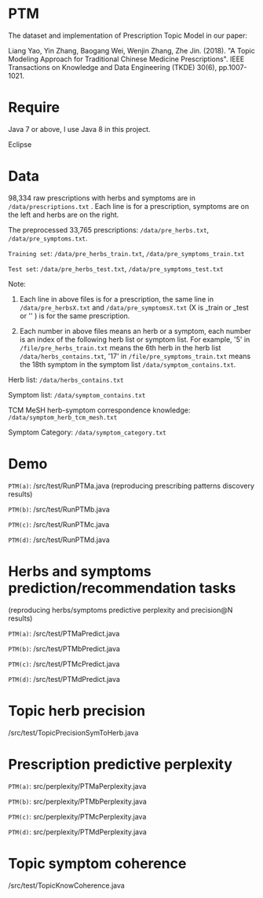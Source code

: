 # PTM

The dataset and implementation of Prescription Topic Model in our paper:

Liang Yao, Yin Zhang, Baogang Wei, Wenjin Zhang, Zhe Jin. (2018). "A Topic Modeling Approach for Traditional Chinese Medicine Prescriptions". IEEE Transactions on Knowledge and Data Engineering (TKDE) 30(6), pp.1007-1021. 


# Require
Java 7 or above, I use Java 8 in this project.

Eclipse


# Data

98,334 raw prescriptions with herbs and symptoms are in `/data/prescriptions.txt` . Each line is for a prescription, symptoms are on the left and herbs are on the right.

The preprocessed 33,765 prescriptions: `/data/pre_herbs.txt`, `/data/pre_symptoms.txt`. 

`Training set`: `/data/pre_herbs_train.txt`, `/data/pre_symptoms_train.txt`

`Test set`: `/data/pre_herbs_test.txt`, `/data/pre_symptoms_test.txt`

Note: 
1. Each line in above files is for a prescription, the same line in `/data/pre_herbsX.txt` and `/data/pre_symptomsX.txt` (X is _train or _test or '' ) is for the same prescription.

2. Each number in above files means an herb or a symptom, each number is an index of the following herb list or symptom list. For example, '5' in `/file/pre_herbs_train.txt` means the 6th herb in the herb list `/data/herbs_contains.txt`, '17' in `/file/pre_symptoms_train.txt` means the 18th symptom in the symptom list `/data/symptom_contains.txt`. 


Herb list: `/data/herbs_contains.txt`

Symptom list: `/data/symptom_contains.txt`

TCM MeSH herb-symptom correspondence knowledge: `/data/symptom_herb_tcm_mesh.txt`

Symptom Category: `/data/symptom_category.txt`

# Demo

`PTM(a)`: /src/test/RunPTMa.java (reproducing prescribing patterns discovery results)

`PTM(b)`: /src/test/RunPTMb.java

`PTM(c)`: /src/test/RunPTMc.java

`PTM(d)`: /src/test/RunPTMd.java

# Herbs and symptoms prediction/recommendation tasks 
(reproducing herbs/symptoms predictive perplexity and precision@N results)

`PTM(a)`: /src/test/PTMaPredict.java

`PTM(b)`: /src/test/PTMbPredict.java

`PTM(c)`: /src/test/PTMcPredict.java

`PTM(d)`: /src/test/PTMdPredict.java

# Topic herb precision

/src/test/TopicPrecisionSymToHerb.java

# Prescription predictive perplexity

`PTM(a)`: src/perplexity/PTMaPerplexity.java

`PTM(b)`: src/perplexity/PTMbPerplexity.java

`PTM(c)`: src/perplexity/PTMcPerplexity.java

`PTM(d)`: src/perplexity/PTMdPerplexity.java
 
# Topic symptom coherence

/src/test/TopicKnowCoherence.java

